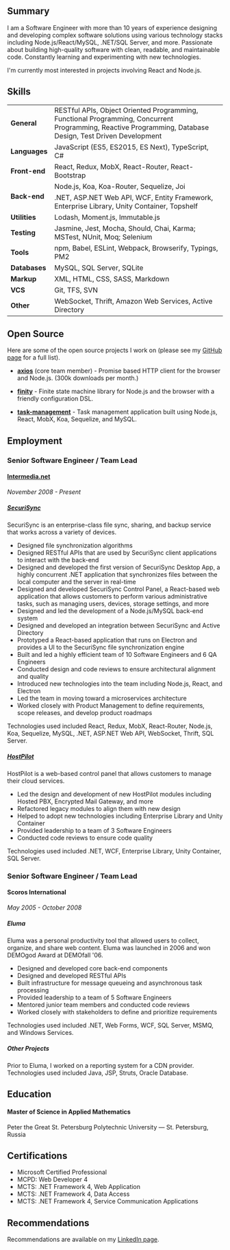 ## Summary

I am a Software Engineer with more than 10 years of experience designing and developing complex software solutions using various technology stacks including Node.js/React/MySQL, .NET/SQL Server, and more. Passionate about building high-quality software with clean, readable, and maintainable code. Constantly learning and experimenting with new technologies.

I'm currently most interested in projects involving React and Node.js.

## Skills

<table class="table skills">
  <tbody>
    <tr>
      <td><strong>General</strong></td>
      <td>RESTful APIs, Object Oriented Programming, Functional Programming, Concurrent Programming, Reactive Programming, Database Design, Test Driven Development</td>
    </tr>
    <tr>
      <td><strong>Languages</strong></td>
      <td>JavaScript (ES5, ES2015, ES Next), TypeScript, C#</td>
    </tr>
    <tr>
      <td><strong>Front-end</strong></td>
      <td>React, Redux, MobX, React-Router, React-Bootstrap</td>
    </tr>
    <tr>
      <td rowspan="2"><strong>Back-end</strong></td>
      <td>Node.js, Koa, Koa-Router, Sequelize, Joi</td>
    </tr>
    <tr>
      <td>.NET, ASP.NET Web API, WCF, Entity Framework, Enterprise Library, Unity Container, Topshelf</td>
    </tr>
    <tr>
      <td><strong>Utilities</strong></td>
      <td>Lodash, Moment.js, Immutable.js</td>
    </tr>
    <tr>
      <td><strong>Testing</strong></td>
      <td>Jasmine, Jest, Mocha, Should, Chai, Karma; MSTest, NUnit, Moq; Selenium</td>
    </tr>
    <tr>
      <td><strong>Tools</strong></td>
      <td>npm, Babel, ESLint, Webpack, Browserify, Typings, PM2</td>
    </tr>
    <tr>
      <td><strong>Databases</strong></td>
      <td>MySQL, SQL Server, SQLite</td>
    </tr>
    <tr>
      <td><strong>Markup</strong></td>
      <td>XML, HTML, CSS, SASS, Markdown</td>
    </tr>
    <tr>
      <td><strong>VCS</strong></td>
      <td>Git, TFS, SVN</td>
    </tr>
    <tr>
      <td><strong>Other</strong></td>
      <td>WebSocket, Thrift, Amazon Web Services, Active Directory</td>
    </tr>
  </tbody>
</table>

<div class="page-break"></div>

## Open Source

Here are some of the open source projects I work on (please see my [GitHub page](https://github.com/nickuraltsev) for a full list).

- [**axios**](https://github.com/mzabriskie/axios) (core team member) - Promise based HTTP client for the browser and Node.js. (300k downloads per month.)

- [**finity**](https://github.com/nickuraltsev/finity) - Finite state machine library for Node.js and the browser with a friendly configuration DSL.

- [**task-management**](https://github.com/nickuraltsev/task-management) - Task management application built using Node.js, React, MobX, Koa, Sequelize, and MySQL.

## Employment

### Senior Software Engineer / Team Lead
#### [Intermedia.net](https://www.intermedia.net/)
*November 2008 - Present*

##### [SecuriSync](https://www.intermedia.net/products/securisync)
SecuriSync is an enterprise-class file sync, sharing, and backup service that works across a variety of devices.

- Designed file synchronization algorithms
- Designed RESTful APIs that are used by SecuriSync client applications to interact with the back-end
- Designed and developed the first version of SecuriSync Desktop App, a highly concurrent .NET application that synchronizes files between the local computer and the server in real-time
- Designed and developed SecuriSync Control Panel, a React-based web application that allows customers to perform various administrative tasks, such as managing users, devices, storage settings, and more
- Designed and led the development of a Node.js/MySQL back-end system
- Designed and developed an integration between SecuriSync and Active Directory
- Prototyped a React-based application that runs on Electron and provides a UI to the SecuriSync file synchronization engine
- Built and led a highly efficient team of 10 Software Engineers and 6 QA Engineers
- Conducted design and code reviews to ensure architectural alignment and quality
- Introduced new technologies into the team including Node.js, React, and Electron
- Led the team in moving toward a microservices architecture
- Worked closely with Product Management to define requirements, scope releases, and develop product roadmaps

Technologies used included React, Redux, MobX, React-Router, Node.js, Koa, Sequelize, MySQL, .NET, ASP.NET Web API, WebSocket, Thrift, SQL Server.

##### [HostPilot](https://www.intermedia.net/products/hostpilot-control-panel)
HostPilot is a web-based control panel that allows customers to manage their cloud services.

- Led the design and development of new HostPilot modules including Hosted PBX, Encrypted Mail Gateway, and more
- Refactored legacy modules to align them with new design
- Helped to adopt new technologies including Enterprise Library and Unity Container
- Provided leadership to a team of 3 Software Engineers
- Conducted code reviews to ensure code quality

Technologies used included .NET, WCF, Enterprise Library, Unity Container, SQL Server.

<div class="page-break"></div>

### Senior Software Engineer / Team Lead
#### Scoros International
*May 2005 - October 2008*

##### Eluma
Eluma was a personal productivity tool that allowed users to collect, organize, and share web content. Eluma was launched in 2006 and won DEMOgod Award at DEMOfall '06.

- Designed and developed core back-end components
- Designed and developed RESTful APIs
- Built infrastructure for message queueing and asynchronous task processing
- Provided leadership to a team of 5 Software Engineers
- Mentored junior team members and conducted code reviews
- Worked closely with stakeholders to define and prioritize requirements

Technologies used included .NET, Web Forms, WCF, SQL Server, MSMQ, and Windows Services.

##### Other Projects
Prior to Eluma, I worked on a reporting system for a CDN provider. Technologies used included Java, JSP, Struts, Oracle Database.

## Education

#### Master of Science in Applied Mathematics
Peter the Great St. Petersburg Polytechnic University — St. Petersburg, Russia

## Certifications

- Microsoft Certified Professional
- MCPD: Web Developer 4
- MCTS: .NET Framework 4, Web Application
- MCTS: .NET Framework 4, Data Access
- MCTS: .NET Framework 4, Service Communication Applications

## Recommendations

Recommendations are available on my [LinkedIn page](https://www.linkedin.com/in/nickuraltsev).
